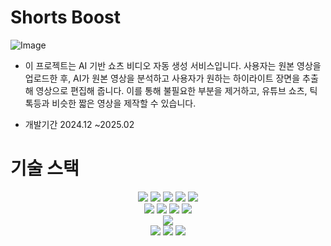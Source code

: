 # Shorts Boost
![Image](https://github.com/user-attachments/assets/932136e1-f140-4986-93e8-03cb77818919)

+ 이 프로젝트는 AI 기반 쇼츠 비디오 자동 생성 서비스입니다.
사용자는 원본 영상을 업로드한 후, AI가 원본 영상을 분석하고 사용자가 원하는 하이라이트 장면을 추출해 영상으로 편집해 줍니다.
이를 통해 불필요한 부분을 제거하고, 유튜브 쇼츠, 틱톡등과 비슷한 짧은 영상을 제작할 수 있습니다.

+ 개발기간 2024.12 ~2025.02
  
# 기술 스택
<div align=center> 
 <img src="https://img.shields.io/badge/googlegemini-8E75B2?style=for-the-badge&logo=googlegemini&logoColor=white">
 <img src="https://img.shields.io/badge/python-3776AB?style=for-the-badge&logo=python&logoColor=white">
 <img src="https://img.shields.io/badge/flask-000000?style=for-the-badge&logo=flask&logoColor=white">
 <img src="https://img.shields.io/badge/celery-37814A?style=for-the-badge&logo=celery&logoColor=white">
 <img src="https://img.shields.io/badge/langchain-1C3C3C?style=for-the-badge&logo=langchain&logoColor=white">
  <br>

 <img src="https://img.shields.io/badge/mysql-4479A1?style=for-the-badge&logo=mysql&logoColor=white">
 <img src="https://img.shields.io/badge/redis-FF4438?style=for-the-badge&logo=redis&logoColor=white">
 <img src="https://img.shields.io/badge/swagger-85EA2D?style=for-the-badge&logo=swagger&logoColor=white">
 <img src="https://img.shields.io/badge/docker-2496ED?style=for-the-badge&logo=docker&logoColor=white">
  <br>

 <img src="https://img.shields.io/badge/ffmpeg-007808?style=for-the-badge&logo=ffmpeg&logoColor=white">
  <br> 

 <img src="https://img.shields.io/badge/html5-E34F26?style=for-the-badge&logo=html5&logoColor=white">
 <img src="https://img.shields.io/badge/css-663399?style=for-the-badge&logo=css&logoColor=white">
 <img src="https://img.shields.io/badge/javascript-F7DF1E?style=for-the-badge&logo=javascript&logoColor=white">
  <br>


  
</div>
